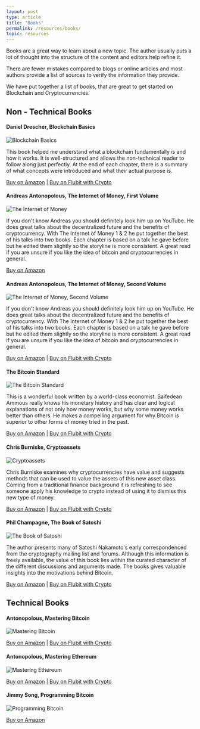 ```yaml
---
layout: post
type: article
title: "Books"
permalink: /resources/books/
topic: resources
---
```


Books are a great way to learn about a new topic. The author usually puts a lot of thought into the structure of the content and editors help refine it.

There are fewer mistakes compared to blogs or online articles and most authors provide a list of sources to verify the information they provide.

We have put together a list of books, that are great to get started on Blockchain and Cryptocurrencies.

## Non - Technical Books

<h4 class="mt-5">Daniel Drescher, Blockchain Basics</h4>

![Blockchain Basics](https://images-na.ssl-images-amazon.com/images/I/51hznz78ZHL._SX331_BO1,204,203,200_.jpg)

This book helped me understand what a blockchain fundamentally is and how it works. It is well-structured and allows the non-technical reader to follow along just perfectly. At the end of each chapter, there is a summary of what concepts were introduced and what their actual purpose is.

<p class="text-center">
    <a href="https://www.amazon.com/Blockchain-Basics-Non-Technical-Introduction-Steps-dp-1484226038/dp/1484226038/ref=mt_paperback?_encoding=UTF8&me=&qid=" target="_blank">Buy on Amazon</a> | 
    <a href="https://flubit.com/shop/p/blockchain-basics-a-non-technical-introduction-in-25-steps/FL6Y34733" target="_blank">Buy on Flubit with Crypto</a>
</p>


<h4 class="mt-5">Andreas Antonopolous, The Internet of Money, First Volume</h4>

![The Internet of Money](https://images-na.ssl-images-amazon.com/images/I/41Sd-xsaKOL._SX331_BO1,204,203,200_.jpg)

If you don't know Andreas you should definitely look him up on YouTube. He does great talks about the decentralized future and the benefits of cryptocurrency. With The Internet of Money 1 & 2 he put together the best of his talks into two books. Each chapter is based on a talk he gave before but he edited them slightly so the storyline is more consistent. A great read if you are unsure if you like the idea of bitcoin and cryptocurrencies in general.

<p class="text-center">
    <a href="https://www.amazon.com/Internet-Money-Andreas-M-Antonopoulos/dp/1537000454/ref=sr_1_1?keywords=the+internet+of+money&qid=1551529472&s=books&sr=1-1" target="_blank">Buy on Amazon</a>
</p>


<h4 class="mt-5">Andreas Antonopolous, The Internet of Money, Second Volume</h4>

![The Internet of Money, Second Volume](https://images-na.ssl-images-amazon.com/images/I/4137Zf9hIaL._SX331_BO1,204,203,200_.jpg)

If you don't know Andreas you should definitely look him up on YouTube. He does great talks about the decentralized future and the benefits of cryptocurrency. With The Internet of Money 1 & 2 he put together the best of his talks into two books. Each chapter is based on a talk he gave before but he edited them slightly so the storyline is more consistent. A great read if you are unsure if you like the idea of bitcoin and cryptocurrencies in general.

<p class="text-center">
    <a href="https://www.amazon.com/Internet-Money-Andreas-M-Antonopoulos/dp/194791006X/ref=sr_1_4?keywords=the+internet+of+money&qid=1551529721&s=gateway&sr=8-4" target="_blank">Buy on Amazon</a> | 
    <a href="https://flubit.com/shop/p/the-internet-of-money-volume-two-a-collection-of-talks-by-andreas-m-antonopoulos/FLXWDQ2WV" target="_blank">Buy on Flubit with Crypto</a>
</p>


<h4 class="mt-5">The Bitcoin Standard</h4>

![The Bitcoin Standard](https://images-na.ssl-images-amazon.com/images/I/41OkyX3WhLL._SX329_BO1,204,203,200_.jpg)

This is a wonderful book written by a world-class economist. Saifedean Ammous really knows his monetary history and has clear and logical explanations of not only how money works, but why some money works better than others. He makes a compelling argument for why Bitcoin is superior to other forms of money tried in the past.

<p class="text-center">
    <a href="https://www.amazon.com/Bitcoin-Standard-Decentralized-Alternative-Central/dp/1119473861/ref=sr_1_2?crid=2D2K012DSQLXB&keywords=the+bitcoin+standard&qid=1551529810&s=gateway&sprefix=the+bitcoin%2Caps%2C276&sr=8-2" target="_blank">Buy on Amazon</a> | 
    <a href="https://flubit.com/shop/p/the-bitcoin-standard/FLEQ6E1L4" target="_blank">Buy on Flubit with Crypto</a>
</p>


<h4 class="mt-5">Chris Burniske, Cryptoassets</h4>

![Cryptoassets](https://images-na.ssl-images-amazon.com/images/I/516Bh1Rn8RL._SX346_BO1,204,203,200_.jpg)

Chris Burniske examines why cryptocurrencies have value and suggests methods that can be used to value the assets of this new asset class. Coming from a traditional finance background it is refreshing to see someone apply his knowledge to crypto instead of using it to dismiss this new type of money.

<p class="text-center">
    <a href="https://www.amazon.com/Cryptoassets-Innovative-Investors-Bitcoin-Beyond/dp/1260026671/ref=sr_1_2?crid=3JQ6DMSFL0J4&keywords=crypto+assets&qid=1551529904&s=books&sprefix=crypto+ass%2Caps%2C256&sr=1-2" target="_blank">Buy on Amazon</a> | 
    <a href="https://flubit.com/shop/p/cryptoassets-the-innovative-investors-guide-to-bitcoin-and-beyond/FL3Y6817L" target="_blank">Buy on Flubit with Crypto</a>
</p>


<h4 class="mt-5">Phil Champagne, The Book of Satoshi</h4>

![The Book of Satoshi](https://images-na.ssl-images-amazon.com/images/I/51jSwQ46ngL._SX331_BO1,204,203,200_.jpg)

The author presents many of Satoshi Nakamoto's early correspondenced from the cryptography mailing list and forums. Although this information is freely available, the value of this book lies within the curated character of the different discussions and arguments made. The books gives valuable insights into the motivations behind Bitcoin.

<p class="text-center">
    <a href="https://www.amazon.com/Book-Satoshi-Collected-Writings-Nakamoto/dp/0996061312/ref=sr_1_1?crid=22S3BTHX5YXBX&keywords=the+book+of+satoshi&qid=1551530638&s=books&sprefix=The+book+of+sa%2Cstripbooks-intl-ship%2C262&sr=1-1" target="_blank">Buy on Amazon</a> | 
    <a href="https://flubit.com/shop/p/the-book-of-satoshi-the-collected-writings-of-bitcoin-creator-satoshi/FL4V87DLQ" target="_blank">Buy on Flubit with Crypto</a>
</p>


## Technical Books


<h4 class="mt-5">Antonopolous, Mastering Bitcoin</h4>

![Mastering Bitcoin](https://images-na.ssl-images-amazon.com/images/I/51nnYGq964L._SX381_BO1,204,203,200_.jpg)

<p class="text-center">
    <a href="https://www.amazon.com/Mastering-Bitcoin-Programming-Open-Blockchain-dp-1491954388/dp/1491954388/ref=mt_paperback?_encoding=UTF8&me=&qid=" target="_blank">Buy on Amazon</a> | 
    <a href="https://flubit.com/shop/p/mastering-bitcoin-unlocking-digital-cryptocurrencies/FLOVDQ33" target="_blank">Buy on Flubit with Crypto</a>
</p>


<h4 class="mt-5">Antonopolous, Mastering Ethereum</h4>

![Mastering Ethereum](https://images-na.ssl-images-amazon.com/images/I/51X3VeaAZnL._SX379_BO1,204,203,200_.jpg)

<p class="text-center">
    <a href="https://www.amazon.com/Mastering-Ethereum-Building-Smart-Contracts/dp/1491971940/ref=sr_1_3?ie=UTF8&qid=1551123028&sr=8-3&keywords=Mastering+Ethereum%3A" target="_blank">Buy on Amazon</a> | 
    <a href="https://flubit.com/shop/p/mastering-ethereum/FL370J9KM" target="_blank">Buy on Flubit with Crypto</a>
</p>


<h4 class="mt-5">Jimmy Song, Programming Bitcoin</h4>

![Programming Bitcoin](https://images-na.ssl-images-amazon.com/images/I/51xIk1-r0vL._SX379_BO1,204,203,200_.jpg)

<p class="text-center">
    <a href="https://www.amazon.com/Programming-Bitcoin-Learn-Program-Scratch-dp-1492031496/dp/1492031496/ref=mt_paperback?_encoding=UTF8&me=&qid=" target="_blank">Buy on Amazon</a>
</p>

